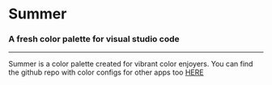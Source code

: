 # Summer
### A fresh color palette for visual studio code
---
Summer is a color palette created for vibrant color enjoyers.
You can find the github repo with color configs for other apps too [HERE]("https://www.github.com/JhonnyRice/summer")
